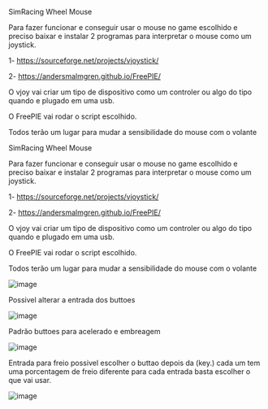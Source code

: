 SimRacing Wheel Mouse

Para fazer funcionar e conseguir usar o mouse no game escolhido e preciso baixar e instalar 2 programas para interpretar o mouse como um joystick.

1- https://sourceforge.net/projects/vjoystick/

2- https://andersmalmgren.github.io/FreePIE/

O vjoy vai criar um tipo de dispositivo como um controler ou algo do tipo quando e plugado em uma usb.

O FreePIE vai rodar o script escolhido.

Todos terão um lugar para mudar a sensibilidade do mouse com o volante

SimRacing Wheel Mouse

Para fazer funcionar e conseguir usar o mouse no game escolhido e preciso baixar e instalar 2 programas para interpretar o mouse como um joystick.

1- https://sourceforge.net/projects/vjoystick/

2- https://andersmalmgren.github.io/FreePIE/

O vjoy vai criar um tipo de dispositivo como um controler ou algo do tipo quando e plugado em uma usb.

O FreePIE vai rodar o script escolhido.

Todos terão um lugar para mudar a sensibilidade do mouse com o volante

![image](https://github.com/kFabada/SimRacing-MouseWheel--Vjoy/assets/94010474/2beb6370-cc63-414e-b2a3-8d69b6c0c753)

Possivel alterar a entrada dos buttoes

![image](https://github.com/kFabada/SimRacing-MouseWheel--Vjoy/assets/94010474/0787c9ad-5bdf-4a19-be72-ef45e97a16e8)

Padrão buttoes para acelerado e embreagem

![image](https://github.com/kFabada/SimRacing-MouseWheel--Vjoy/assets/94010474/e528afc2-ddef-4391-9524-ae29fb10b65c)

Entrada para freio possivel escolher o buttao depois da (key.) cada um tem uma porcentagem de 
freio diferente para cada entrada basta escolher o que vai usar.

![image](https://github.com/kFabada/SimRacing-MouseWheel--Vjoy/assets/94010474/69c9d38b-2882-4bd9-9270-cfea8f9bea2f)
